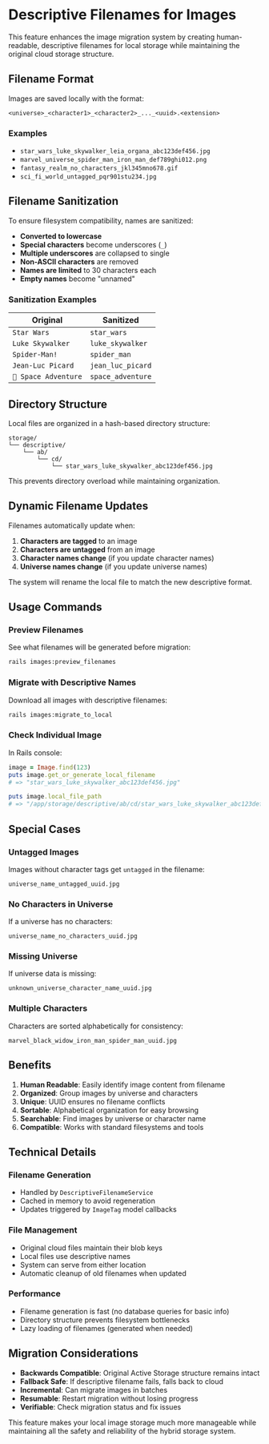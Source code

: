 # Descriptive Filenames for Images

This feature enhances the image migration system by creating human-readable, descriptive filenames for local storage while maintaining the original cloud storage structure.

## Filename Format

Images are saved locally with the format:
```
<universe>_<character1>_<character2>_..._<uuid>.<extension>
```

### Examples

- `star_wars_luke_skywalker_leia_organa_abc123def456.jpg`
- `marvel_universe_spider_man_iron_man_def789ghi012.png`
- `fantasy_realm_no_characters_jkl345mno678.gif`
- `sci_fi_world_untagged_pqr901stu234.jpg`

## Filename Sanitization

To ensure filesystem compatibility, names are sanitized:

- **Converted to lowercase**
- **Special characters** become underscores (`_`)
- **Multiple underscores** are collapsed to single
- **Non-ASCII characters** are removed
- **Names are limited** to 30 characters each
- **Empty names** become "unnamed"

### Sanitization Examples

| Original | Sanitized |
|----------|-----------|
| `Star Wars` | `star_wars` |
| `Luke Skywalker` | `luke_skywalker` |
| `Spider-Man!` | `spider_man` |
| `Jean-Luc Picard` | `jean_luc_picard` |
| `🚀 Space Adventure` | `space_adventure` |

## Directory Structure

Local files are organized in a hash-based directory structure:
```
storage/
└── descriptive/
    └── ab/
        └── cd/
            └── star_wars_luke_skywalker_abc123def456.jpg
```

This prevents directory overload while maintaining organization.

## Dynamic Filename Updates

Filenames automatically update when:

1. **Characters are tagged** to an image
2. **Characters are untagged** from an image
3. **Character names change** (if you update character names)
4. **Universe names change** (if you update universe names)

The system will rename the local file to match the new descriptive format.

## Usage Commands

### Preview Filenames
See what filenames will be generated before migration:
```bash
rails images:preview_filenames
```

### Migrate with Descriptive Names
Download all images with descriptive filenames:
```bash
rails images:migrate_to_local
```

### Check Individual Image
In Rails console:
```ruby
image = Image.find(123)
puts image.get_or_generate_local_filename
# => "star_wars_luke_skywalker_abc123def456.jpg"

puts image.local_file_path
# => "/app/storage/descriptive/ab/cd/star_wars_luke_skywalker_abc123def456.jpg"
```

## Special Cases

### Untagged Images
Images without character tags get `untagged` in the filename:
```
universe_name_untagged_uuid.jpg
```

### No Characters in Universe
If a universe has no characters:
```
universe_name_no_characters_uuid.jpg
```

### Missing Universe
If universe data is missing:
```
unknown_universe_character_name_uuid.jpg
```

### Multiple Characters
Characters are sorted alphabetically for consistency:
```
marvel_black_widow_iron_man_spider_man_uuid.jpg
```

## Benefits

1. **Human Readable**: Easily identify image content from filename
2. **Organized**: Group images by universe and characters
3. **Unique**: UUID ensures no filename conflicts
4. **Sortable**: Alphabetical organization for easy browsing
5. **Searchable**: Find images by universe or character name
6. **Compatible**: Works with standard filesystems and tools

## Technical Details

### Filename Generation
- Handled by `DescriptiveFilenameService`
- Cached in memory to avoid regeneration
- Updates triggered by `ImageTag` model callbacks

### File Management
- Original cloud files maintain their blob keys
- Local files use descriptive names
- System can serve from either location
- Automatic cleanup of old filenames when updated

### Performance
- Filename generation is fast (no database queries for basic info)
- Directory structure prevents filesystem bottlenecks
- Lazy loading of filenames (generated when needed)

## Migration Considerations

- **Backwards Compatible**: Original Active Storage structure remains intact
- **Fallback Safe**: If descriptive filename fails, falls back to cloud
- **Incremental**: Can migrate images in batches
- **Resumable**: Restart migration without losing progress
- **Verifiable**: Check migration status and fix issues

This feature makes your local image storage much more manageable while maintaining all the safety and reliability of the hybrid storage system.
